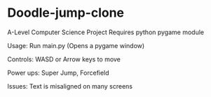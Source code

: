 # Doodle-jump-clone
A-Level Computer Science Project
Requires python pygame module

Usage:
Run main.py (Opens a pygame window)

Controls:
WASD or Arrow keys to move

Power ups:
Super Jump, Forcefield

Issues:
Text is misaligned on many screens
